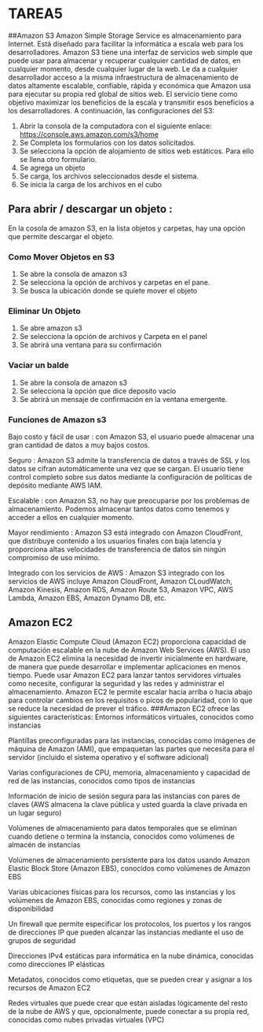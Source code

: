 # TAREA5
##Amazon S3
Amazon Simple Storage Service es almacenamiento para Internet. Está diseñado para facilitar la informática a escala web para los desarrolladores.
Amazon S3 tiene una interfaz de servicios web simple que puede usar para almacenar y recuperar cualquier cantidad de datos, en cualquier momento, desde cualquier lugar de la web. Le da a cualquier desarrollador acceso a la misma infraestructura de almacenamiento de datos altamente escalable, confiable, rápida y económica que Amazon usa para ejecutar su propia red global de sitios web. El servicio tiene como objetivo maximizar los beneficios de la escala y transmitir esos beneficios a los desarrolladores.
A continuación, las configuraciones del S3:
1.	Abrir la consola de la computadora con el siguiente enlace: https://console.aws.amazon.com/s3/home
2.	Se Completa los formularios con los datos solicitados.
3.	Se selecciona la opción de alojamiento de sitios web estáticos. Para ello se llena otro formulario.
4.	Se agrega un objeto 
5.	Se carga, los archivos seleccionados desde el sistema.
6.	Se inicia la carga de los archivos en el cubo


## Para abrir / descargar un objeto :
En la cosola de amazon S3, en la lista objetos y carpetas, hay una opción que permite descargar el objeto.
### Como Mover Objetos en S3
1.	Se abre la consola de amazon s3
2.	Se selecciona la opción de archivos y carpetas en el pane. 
3.	Se busca la ubicación donde se quiete mover el objeto
### Eliminar Un Objeto
1.	Se abre amazon s3
2.	Se selecciona la opción de archivos y Carpeta en el panel
3.	Se abrirá una ventana para su confirmación
### Vaciar un balde
1.	Se abre la consola de amazon s3
2.	Se selecciona la opción que dice deposito vacío
3.	Se abrirá un mensaje de confirmación en la ventana emergente.
### Funciones de Amazon s3
Bajo costo y fácil de usar : 
con Amazon S3, el usuario puede almacenar una gran cantidad de datos a muy bajos costos.

Seguro : 
Amazon S3 admite la transferencia de datos a través de SSL y los datos se cifran automáticamente una vez que se cargan. El usuario tiene control completo sobre sus datos mediante la configuración de políticas de depósito mediante AWS IAM.

Escalable : 
con Amazon S3, no hay que preocuparse por los problemas de almacenamiento. Podemos almacenar tantos datos como tenemos y acceder a ellos en cualquier momento.

Mayor rendimiento : 
Amazon S3 está integrado con Amazon CloudFront, que distribuye contenido a los usuarios finales con baja latencia y proporciona altas velocidades de transferencia de datos sin ningún compromiso de uso mínimo.

Integrado con los servicios de AWS : 
Amazon S3 integrado con los servicios de AWS incluye Amazon CloudFront, Amazon CLoudWatch, Amazon Kinesis, Amazon RDS, Amazon Route 53, Amazon VPC, AWS Lambda, Amazon EBS, Amazon Dynamo DB, etc.

## Amazon EC2
Amazon Elastic Compute Cloud (Amazon EC2) proporciona capacidad de computación escalable en la nube de Amazon Web Services (AWS). El uso de Amazon EC2 elimina la necesidad de invertir inicialmente en hardware, de manera que puede desarrollar e implementar aplicaciones en menos tiempo. Puede usar Amazon EC2 para lanzar tantos servidores virtuales como necesite, configurar la seguridad y las redes y administrar el almacenamiento. Amazon EC2 le permite escalar hacia arriba o hacia abajo para controlar cambios en los requisitos o picos de popularidad, con lo que se reduce la necesidad de prever el tráfico.
###Amazon EC2 ofrece las siguientes características:
Entornos informáticos virtuales, conocidos como instancias

Plantillas preconfiguradas para las instancias, conocidas como imágenes de máquina de Amazon (AMI), que empaquetan las partes que necesita para el servidor (incluido el sistema operativo y el software adicional)

Varias configuraciones de CPU, memoria, almacenamiento y capacidad de red de las instancias, conocidos como tipos de instancias

Información de inicio de sesión segura para las instancias con pares de claves (AWS almacena la clave pública y usted guarda la clave privada en un lugar seguro)

Volúmenes de almacenamiento para datos temporales que se eliminan cuando detiene o termina la instancia, conocidos como volúmenes de almacén de instancias

Volúmenes de almacenamiento persistente para los datos usando Amazon Elastic Block Store (Amazon EBS), conocidos como volúmenes de Amazon EBS

Varias ubicaciones físicas para los recursos, como las instancias y los volúmenes de Amazon EBS, conocidas como regiones y zonas de disponibilidad

Un firewall que permite especificar los protocolos, los puertos y los rangos de direcciones IP que pueden alcanzar las instancias mediante el uso de grupos de seguridad

Direcciones IPv4 estáticas para informática en la nube dinámica, conocidas como direcciones IP elásticas

Metadatos, conocidos como etiquetas, que se pueden crear y asignar a los recursos de Amazon EC2

Redes virtuales que puede crear que están aisladas lógicamente del resto de la nube de AWS y que, opcionalmente, puede conectar a su propia red, conocidas como nubes privadas virtuales (VPC)

